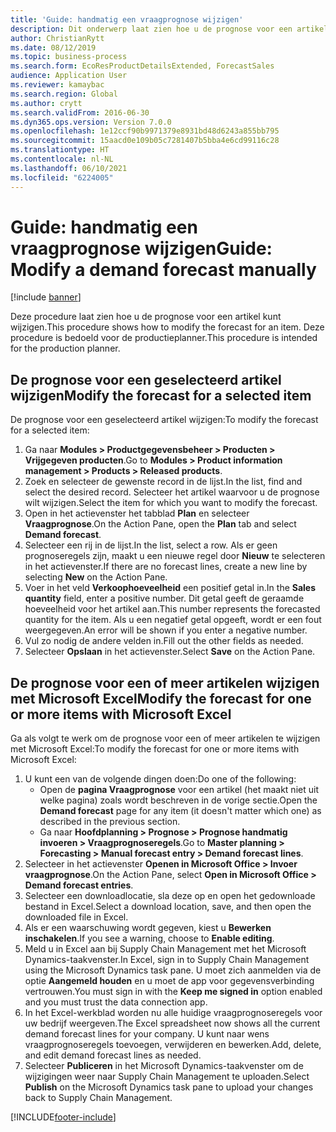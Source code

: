 ```yaml
---
title: 'Guide: handmatig een vraagprognose wijzigen'
description: Dit onderwerp laat zien hoe u de prognose voor een artikel kunt wijzigen
author: ChristianRytt
ms.date: 08/12/2019
ms.topic: business-process
ms.search.form: EcoResProductDetailsExtended, ForecastSales
audience: Application User
ms.reviewer: kamaybac
ms.search.region: Global
ms.author: crytt
ms.search.validFrom: 2016-06-30
ms.dyn365.ops.version: Version 7.0.0
ms.openlocfilehash: 1e12ccf90b9971379e8931bd48d6243a855bb795
ms.sourcegitcommit: 15aacd0e109b05c7281407b5bba4e6cd99116c28
ms.translationtype: HT
ms.contentlocale: nl-NL
ms.lasthandoff: 06/10/2021
ms.locfileid: "6224005"
---
```

# <a name="guide-modify-a-demand-forecast-manually"></a><span data-ttu-id="4b979-103">Guide: handmatig een vraagprognose wijzigen</span><span class="sxs-lookup"><span data-stu-id="4b979-103">Guide: Modify a demand forecast manually</span></span>

[!include [banner](../../includes/banner.md)]

<span data-ttu-id="4b979-104">Deze procedure laat zien hoe u de prognose voor een artikel kunt wijzigen.</span><span class="sxs-lookup"><span data-stu-id="4b979-104">This procedure shows how to modify the forecast for an item.</span></span> <span data-ttu-id="4b979-105">Deze procedure is bedoeld voor de productieplanner.</span><span class="sxs-lookup"><span data-stu-id="4b979-105">This procedure is intended for the production planner.</span></span>

## <a name="modify-the-forecast-for-a-selected-item"></a><span data-ttu-id="4b979-106">De prognose voor een geselecteerd artikel wijzigen</span><span class="sxs-lookup"><span data-stu-id="4b979-106">Modify the forecast for a selected item</span></span>

<span data-ttu-id="4b979-107">De prognose voor een geselecteerd artikel wijzigen:</span><span class="sxs-lookup"><span data-stu-id="4b979-107">To modify the forecast for a selected item:</span></span>

1. <span data-ttu-id="4b979-108">Ga naar **Modules \> Productgegevensbeheer \> Producten \> Vrijgegeven producten**.</span><span class="sxs-lookup"><span data-stu-id="4b979-108">Go to **Modules \> Product information management \> Products \> Released products**.</span></span>
1. <span data-ttu-id="4b979-109">Zoek en selecteer de gewenste record in de lijst.</span><span class="sxs-lookup"><span data-stu-id="4b979-109">In the list, find and select the desired record.</span></span> <span data-ttu-id="4b979-110">Selecteer het artikel waarvoor u de prognose wilt wijzigen.</span><span class="sxs-lookup"><span data-stu-id="4b979-110">Select the item for which you want to modify the forecast.</span></span>
1. <span data-ttu-id="4b979-111">Open in het actievenster het tabblad **Plan** en selecteer **Vraagprognose**.</span><span class="sxs-lookup"><span data-stu-id="4b979-111">On the Action Pane, open the **Plan** tab and select **Demand forecast**.</span></span>
1. <span data-ttu-id="4b979-112">Selecteer een rij in de lijst.</span><span class="sxs-lookup"><span data-stu-id="4b979-112">In the list, select a row.</span></span> <span data-ttu-id="4b979-113">Als er geen prognoseregels zijn, maakt u een nieuwe regel door **Nieuw** te selecteren in het actievenster.</span><span class="sxs-lookup"><span data-stu-id="4b979-113">If there are no forecast lines, create a new line by selecting **New** on the Action Pane.</span></span>  
1. <span data-ttu-id="4b979-114">Voer in het veld **Verkoophoeveelheid** een positief getal in.</span><span class="sxs-lookup"><span data-stu-id="4b979-114">In the **Sales quantity** field, enter a positive number.</span></span> <span data-ttu-id="4b979-115">Dit getal geeft de geraamde hoeveelheid voor het artikel aan.</span><span class="sxs-lookup"><span data-stu-id="4b979-115">This number represents the forecasted quantity for the item.</span></span> <span data-ttu-id="4b979-116">Als u een negatief getal opgeeft, wordt er een fout weergegeven.</span><span class="sxs-lookup"><span data-stu-id="4b979-116">An error will be shown if you enter a negative number.</span></span>
1. <span data-ttu-id="4b979-117">Vul zo nodig de andere velden in.</span><span class="sxs-lookup"><span data-stu-id="4b979-117">Fill out the other fields as needed.</span></span>
1. <span data-ttu-id="4b979-118">Selecteer **Opslaan** in het actievenster.</span><span class="sxs-lookup"><span data-stu-id="4b979-118">Select **Save** on the Action Pane.</span></span>

## <a name="modify-the-forecast-for-one-or-more-items-with-microsoft-excel"></a><span data-ttu-id="4b979-119">De prognose voor een of meer artikelen wijzigen met Microsoft Excel</span><span class="sxs-lookup"><span data-stu-id="4b979-119">Modify the forecast for one or more items with Microsoft Excel</span></span>

<span data-ttu-id="4b979-120">Ga als volgt te werk om de prognose voor een of meer artikelen te wijzigen met Microsoft Excel:</span><span class="sxs-lookup"><span data-stu-id="4b979-120">To modify the forecast for one or more items with Microsoft Excel:</span></span>

1. <span data-ttu-id="4b979-121">U kunt een van de volgende dingen doen:</span><span class="sxs-lookup"><span data-stu-id="4b979-121">Do one of the following:</span></span>
    - <span data-ttu-id="4b979-122">Open de **pagina Vraagprognose** voor een artikel (het maakt niet uit welke pagina) zoals wordt beschreven in de vorige sectie.</span><span class="sxs-lookup"><span data-stu-id="4b979-122">Open the **Demand forecast** page for any item (it doesn't matter which one) as described in the previous section.</span></span>
    - <span data-ttu-id="4b979-123">Ga naar **Hoofdplanning \> Prognose \> Prognose handmatig invoeren \> Vraagprognoseregels**.</span><span class="sxs-lookup"><span data-stu-id="4b979-123">Go to **Master planning \> Forecasting \> Manual forecast entry \> Demand forecast lines**.</span></span>
1. <span data-ttu-id="4b979-124">Selecteer in het actievenster **Openen in Microsoft Office \> Invoer vraagprognose**.</span><span class="sxs-lookup"><span data-stu-id="4b979-124">On the Action Pane, select **Open in Microsoft Office \> Demand forecast entries**.</span></span>
1. <span data-ttu-id="4b979-125">Selecteer een downloadlocatie, sla deze op en open het gedownloade bestand in Excel.</span><span class="sxs-lookup"><span data-stu-id="4b979-125">Select a download location, save, and then open the downloaded file in Excel.</span></span>
1. <span data-ttu-id="4b979-126">Als er een waarschuwing wordt gegeven, kiest u **Bewerken inschakelen**.</span><span class="sxs-lookup"><span data-stu-id="4b979-126">If you see a warning, choose to **Enable editing**.</span></span>
1. <span data-ttu-id="4b979-127">Meld u in Excel aan bij Supply Chain Management met het Microsoft Dynamics-taakvenster.</span><span class="sxs-lookup"><span data-stu-id="4b979-127">In Excel, sign in to Supply Chain Management using the Microsoft Dynamics task pane.</span></span> <span data-ttu-id="4b979-128">U moet zich aanmelden via de optie **Aangemeld houden** en u moet de app voor gegevensverbinding vertrouwen.</span><span class="sxs-lookup"><span data-stu-id="4b979-128">You must sign in with the **Keep me signed in** option enabled and you must trust the data connection app.</span></span>
1. <span data-ttu-id="4b979-129">In het Excel-werkblad worden nu alle huidige vraagprognoseregels voor uw bedrijf weergeven.</span><span class="sxs-lookup"><span data-stu-id="4b979-129">The Excel spreadsheet now shows all the current demand forecast lines for your company.</span></span>  <span data-ttu-id="4b979-130">U kunt naar wens vraagprognoseregels toevoegen, verwijderen en bewerken.</span><span class="sxs-lookup"><span data-stu-id="4b979-130">Add, delete, and edit demand forecast lines as needed.</span></span>
1. <span data-ttu-id="4b979-131">Selecteer **Publiceren** in het Microsoft Dynamics-taakvenster om de wijzigingen weer naar Supply Chain Management te uploaden.</span><span class="sxs-lookup"><span data-stu-id="4b979-131">Select **Publish** on the Microsoft Dynamics task pane to upload your changes back to Supply Chain Management.</span></span>


[!INCLUDE[footer-include](../../../includes/footer-banner.md)]
